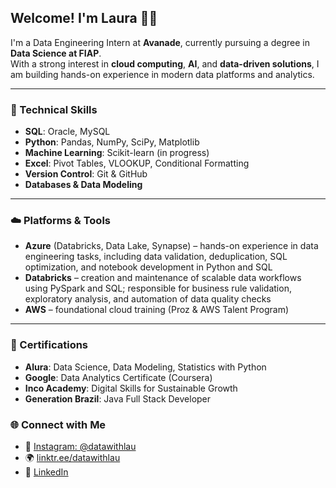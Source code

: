## Welcome! I'm Laura 👩‍💻

I'm a Data Engineering Intern at **Avanade**, currently pursuing a degree in **Data Science at FIAP**.  
With a strong interest in **cloud computing**, **AI**, and **data-driven solutions**, I am building hands-on experience in modern data platforms and analytics.

---

### 🧠 Technical Skills
- **SQL**: Oracle, MySQL  
- **Python**: Pandas, NumPy, SciPy, Matplotlib  
- **Machine Learning**: Scikit-learn (in progress)  
- **Excel**: Pivot Tables, VLOOKUP, Conditional Formatting  
- **Version Control**: Git & GitHub  
- **Databases & Data Modeling**

---

### ☁️ Platforms & Tools
- **Azure** (Databricks, Data Lake, Synapse) – hands-on experience in data engineering tasks, including data validation, deduplication, SQL optimization, and notebook development in Python and SQL  
- **Databricks** – creation and maintenance of scalable data workflows using PySpark and SQL; responsible for business rule validation, exploratory analysis, and automation of data quality checks  
- **AWS** – foundational cloud training (Proz & AWS Talent Program)

---

### 📜 Certifications
- **Alura**: Data Science, Data Modeling, Statistics with Python  
- **Google**: Data Analytics Certificate (Coursera)  
- **Inco Academy**: Digital Skills for Sustainable Growth  
- **Generation Brazil**: Java Full Stack Developer


### 🌐 Connect with Me
- 📸 [Instagram: @datawithlau](https://instagram.com/datawithlau)  
- 🌍 [linktr.ee/datawithlau](https://linktr.ee/datawithlau)  
- 💼 [LinkedIn](https://linkedin.com/in/datawithlau) 

